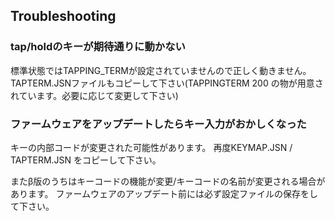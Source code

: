 ## Troubleshooting
### tap/holdのキーが期待通りに動かない
標準状態ではTAPPING_TERMが設定されていませんので正しく動きません。
TAPTERM.JSNファイルもコピーして下さい(TAPPINGTERM 200 の物が用意されています。必要に応じて変更して下さい)

### ファームウェアをアップデートしたらキー入力がおかしくなった
キーの内部コードが変更された可能性があります。
再度KEYMAP.JSN / TAPTERM.JSN をコピーして下さい。

またβ版のうちはキーコードの機能が変更/キーコードの名前が変更される場合があります。
ファームウェアのアップデート前には必ず設定ファイルの保存をして下さい。
